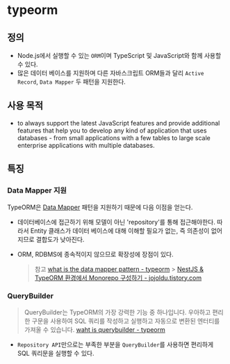 # typeorm

## 정의

- Node.js에서 실행할 수 있는 `ORM`이며 TypeScript 및 JavaScript와 함께 사용할 수 있다.
- 많은 데이터 베이스를 지원하며 다른 자바스크립트 ORM들과 달리 `Active Record`, `Data Mapper` 두 패턴을 지원한다.

## 사용 목적

- to always support the latest JavaScript features and provide additional features that help you to develop any kind of application that uses databases - from small applications with a few tables to large scale enterprise applications with multiple databases.

## 특징

### Data Mapper 지원

TypeORM은 [Data Mapper](https://en.wikipedia.org/wiki/Data_mapper_pattern) 패턴을 지원하기 때문에 다음 이점을 얻는다.

- 데이터베이스에 접근하기 위해 모델이 아닌 'repository'를 통해 접근해야한다. 따라서 Entity 클래스가 데이터 베이스에 대해 이해할 필요가 없는, 즉 의존성이 없어지므로 결합도가 낮아진다.
- ORM, RDBMS에 종속적이지 않으므로 확장성에 장점이 있다.

  > 참고
  > [what is the data mapper pattern - typeorm](https://typeorm.io/active-record-data-mapper#what-is-the-data-mapper-pattern) > [NestJS & TypeORM 환경에서 Monorepo 구성하기 - jojoldu.tistory.com](https://jojoldu.tistory.com/597)

### QueryBuilder

> QueryBuilder는 TypeORM의 가장 강력한 기능 중 하나입니다. 우아하고 편리한 구문을 사용하여 SQL 쿼리를 작성하고 실행하고 자동으로 변환된 엔터티를 가져올 수 있습니다.
> [waht is querybuilder - typeorm](https://typeorm.io/select-query-builder#what-is-querybuilder)

- `Repository API`만으로는 부족한 부분을 `QueryBuilder`를 사용하면 편리하게 SQL 쿼리문을 실행할 수 있다.
